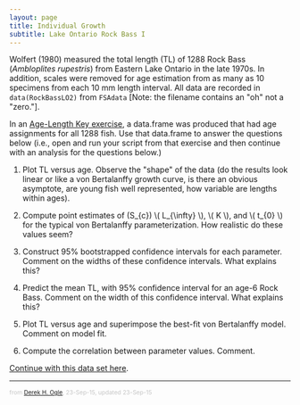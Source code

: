 ```yaml
---
layout: page
title: Individual Growth
subtitle: Lake Ontario Rock Bass I
---
```


<style type="text/css">
ol ol { list-style-type: lower-alpha; }
</style>

Wolfert (1980) measured the total length (TL) of 1288 Rock Bass (*Ambloplites rupestris*) from Eastern Lake Ontario in the late 1970s.  In addition, scales were removed for age estimation from as many as 10 specimens from each 10 mm length interval.  All data are recorded in `data(RockBassLO2)` from `FSAdata` [Note: the filename contains an "oh" not a "zero."].

In an [Age-Length Key exercise](ALK_LORockBass_2.html), a data.frame was produced that had age assignments for all 1288 fish.  Use that data.frame to answer the questions below (i.e., open and run your script from that exercise and then continue with an analysis for the questions below.)

1. Plot TL versus age.  Observe the "shape" of the data (do the results look linear or like a von Bertalanffy growth curve, is there an obvious asymptote, are young fish well represented, how variable are lengths within ages).

1. Compute point estimates of <span class="math">\(S_{c}\)</span>  \\( L_{\infty} \\), \\( K \\), and \\( t_{0} \\) for the typical von Bertalanffy parameterization.  How realistic do these values seem?

1. Construct 95% bootstrapped confidence intervals for each parameter.  Comment on the widths of these confidence intervals.  What explains this?

1. Predict the mean TL, with 95% confidence interval for an age-6 Rock Bass.  Comment on the width of this confidence interval.  What explains this?

1. Plot TL versus age and superimpose the best-fit von Bertalanffy model.  Comment on model fit.

1. Compute the correlation between parameter values.  Comment.

[Continue with this data set here](Growth_LORockBass_2.html).

---
<p style="font-size: 0.75em; color: c6c6c6;">from <a href="http://derekogle.com">Derek H. Ogle</a>, 23-Sep-15, updated 23-Sep-15</p>

